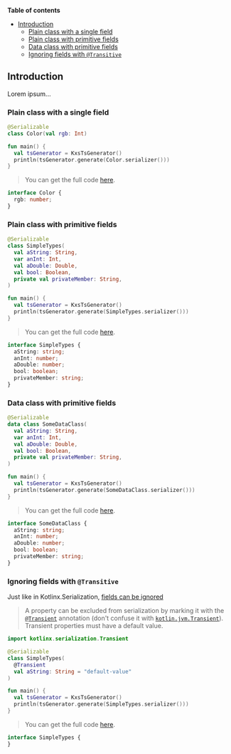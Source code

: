 <!--- TEST_NAME BasicClassesTest -->

**Table of contents**

<!--- TOC -->

* [Introduction](#introduction)
  * [Plain class with a single field](#plain-class-with-a-single-field)
  * [Plain class with primitive fields](#plain-class-with-primitive-fields)
  * [Data class with primitive fields](#data-class-with-primitive-fields)
  * [Ignoring fields with `@Transitive`](#ignoring-fields-with-@transitive)

<!--- END -->

## Introduction

Lorem ipsum...

### Plain class with a single field

<!--- INCLUDE .*\.kt
import kotlinx.serialization.*
import dev.adamko.kxstsgen.*
-->

```kotlin
@Serializable
class Color(val rgb: Int)

fun main() {
  val tsGenerator = KxsTsGenerator()
  println(tsGenerator.generate(Color.serializer()))
}
```

> You can get the full code [here](./knit/example/example-plain-class-single-field-01.kt).

```typescript
interface Color {
  rgb: number;
}
```

<!--- TEST -->

### Plain class with primitive fields

```kotlin
@Serializable
class SimpleTypes(
  val aString: String,
  var anInt: Int,
  val aDouble: Double,
  val bool: Boolean,
  private val privateMember: String,
)

fun main() {
  val tsGenerator = KxsTsGenerator()
  println(tsGenerator.generate(SimpleTypes.serializer()))
}
```

> You can get the full code [here](./knit/example/example-plain-class-primitive-fields-01.kt).

```typescript
interface SimpleTypes {
  aString: string;
  anInt: number;
  aDouble: number;
  bool: boolean;
  privateMember: string;
}
```

<!--- TEST -->

### Data class with primitive fields

```kotlin
@Serializable
data class SomeDataClass(
  val aString: String,
  var anInt: Int,
  val aDouble: Double,
  val bool: Boolean,
  private val privateMember: String,
)

fun main() {
  val tsGenerator = KxsTsGenerator()
  println(tsGenerator.generate(SomeDataClass.serializer()))
}
```

> You can get the full code [here](./knit/example/example-plain-data-class-01.kt).

```typescript
interface SomeDataClass {
  aString: string;
  anInt: number;
  aDouble: number;
  bool: boolean;
  privateMember: string;
}
```

<!--- TEST -->

### Ignoring fields with `@Transitive`

Just like in Kotlinx.Serialization,
[fields can be ignored](https://github.com/Kotlin/kotlinx.serialization/blob/master/docs/basic-serialization.md#transient-properties)

> A property can be excluded from serialization by marking it with the
> [`@Transient`](https://kotlin.github.io/kotlinx.serialization/kotlinx-serialization-core/kotlinx.serialization/-transient/index.html)
> annotation
> (don't confuse it with
> [`kotlin.jvm.Transient`](https://kotlinlang.org/api/latest/jvm/stdlib/kotlin.jvm/-transient/)).
> Transient properties must have a default value.

```kotlin
import kotlinx.serialization.Transient

@Serializable
class SimpleTypes(
  @Transient
  val aString: String = "default-value"
)

fun main() {
  val tsGenerator = KxsTsGenerator()
  println(tsGenerator.generate(SimpleTypes.serializer()))
}
```

> You can get the full code [here](./knit/example/example-plain-class-primitive-fields-02.kt).

```typescript
interface SimpleTypes {
}
```

<!--- TEST -->
